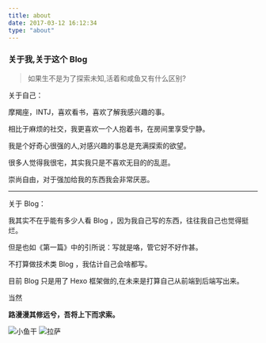 ```yaml
---
title: about
date: 2017-03-12 16:12:34
type: "about"
---
```

### 关于我,关于这个 Blog

> 如果生不是为了探索未知,活着和咸鱼又有什么区别?

关于自己：

摩羯座，INTJ，喜欢看书，喜欢了解我感兴趣的事。  

相比于麻烦的社交，我更喜欢一个人抱着书，在房间里享受宁静。  

我是个好奇心很强的人,对感兴趣的事总是充满探索的欲望。  

很多人觉得我很宅，其实我只是不喜欢无目的的乱逛。  

崇尚自由，对于强加给我的东西我会非常厌恶。  

---

关于 Blog：

我其实不在乎能有多少人看 Blog ，因为我自己写的东西，往往我自己也觉得挺烂。

但是也如《第一篇》中的引所说：写就是咯，管它好不好作甚。

不打算做技术类 Blog ，我估计自己会啥都写。

目前 Blog 只是用了 Hexo 框架做的,在未来是打算自己从前端到后端写出来。

当然

**路漫漫其修远兮，吾将上下而求索。**



![小鱼干](/img/xcyugj.jpg) ![拉萨](/img/lasa.jpg)
